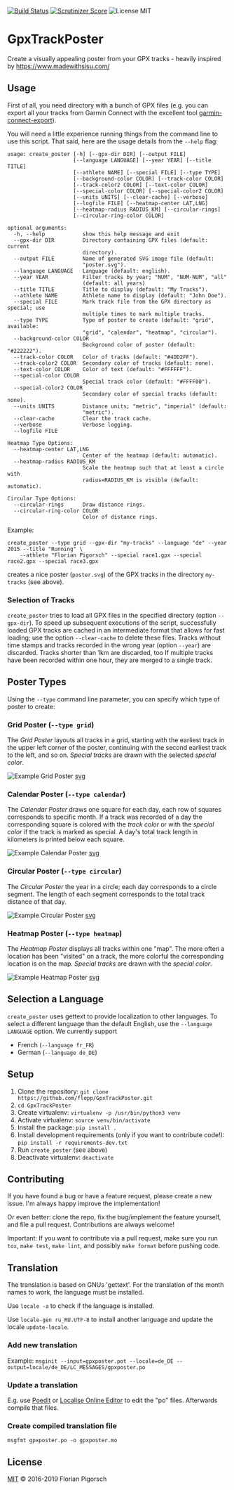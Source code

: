 [![Build Status](https://travis-ci.org/flopp/GpxTrackPoster.svg?branch=master)](https://travis-ci.org/flopp/GpxTrackPoster)
[![Scrutinizer Score](https://scrutinizer-ci.com/g/flopp/GpxTrackPoster/badges/quality-score.png)](https://scrutinizer-ci.com/g/flopp/GpxTrackPoster/)
![License MIT](https://img.shields.io/badge/license-MIT-lightgrey.svg?style=flat)

# GpxTrackPoster
Create a visually appealing poster from your GPX tracks - heavily inspired by https://www.madewithsisu.com/


## Usage
First of all, you need directory with a bunch of GPX files (e.g. you can export all your tracks from Garmin Connect with the excellent tool [garmin-connect-export](https://github.com/kjkjava/garmin-connect-export)).

You will need a little experience running things from the command line to use this script. That said, here are the usage details from the `--help` flag:

```
usage: create_poster [-h] [--gpx-dir DIR] [--output FILE]
                     [--language LANGUAGE] [--year YEAR] [--title TITLE]
                     [--athlete NAME] [--special FILE] [--type TYPE]
                     [--background-color COLOR] [--track-color COLOR]
                     [--track-color2 COLOR] [--text-color COLOR]
                     [--special-color COLOR] [--special-color2 COLOR]
                     [--units UNITS] [--clear-cache] [--verbose]
                     [--logfile FILE] [--heatmap-center LAT,LNG]
                     [--heatmap-radius RADIUS_KM] [--circular-rings]
                     [--circular-ring-color COLOR]

optional arguments:
  -h, --help            show this help message and exit
  --gpx-dir DIR         Directory containing GPX files (default: current
                        directory).
  --output FILE         Name of generated SVG image file (default:
                        "poster.svg").
  --language LANGUAGE   Language (default: english).
  --year YEAR           Filter tracks by year; "NUM", "NUM-NUM", "all"
                        (default: all years)
  --title TITLE         Title to display (default: "My Tracks").
  --athlete NAME        Athlete name to display (default: "John Doe").
  --special FILE        Mark track file from the GPX directory as special; use
                        multiple times to mark multiple tracks.
  --type TYPE           Type of poster to create (default: "grid", available:
                        "grid", "calendar", "heatmap", "circular").
  --background-color COLOR
                        Background color of poster (default: "#222222").
  --track-color COLOR   Color of tracks (default: "#4DD2FF").
  --track-color2 COLOR  Secondary color of tracks (default: none).
  --text-color COLOR    Color of text (default: "#FFFFFF").
  --special-color COLOR
                        Special track color (default: "#FFFF00").
  --special-color2 COLOR
                        Secondary color of special tracks (default: none).
  --units UNITS         Distance units; "metric", "imperial" (default:
                        "metric").
  --clear-cache         Clear the track cache.
  --verbose             Verbose logging.
  --logfile FILE

Heatmap Type Options:
  --heatmap-center LAT,LNG
                        Center of the heatmap (default: automatic).
  --heatmap-radius RADIUS_KM
                        Scale the heatmap such that at least a circle with
                        radius=RADIUS_KM is visible (default: automatic).

Circular Type Options:
  --circular-rings      Draw distance rings.
  --circular-ring-color COLOR
                        Color of distance rings.
```

Example:
```
create_poster --type grid --gpx-dir "my-tracks" --language "de" --year 2015 --title "Running" \
    --athlete "Florian Pigorsch" --special race1.gpx --special race2.gpx --special race3.gpx
```
creates a nice poster (`poster.svg`) of the GPX tracks in the directory `my-tracks` (see above).


### Selection of Tracks

`create_poster` tries to load all GPX files in the specified directory (option `--gpx-dir`).
To speed up subsequent executions of the script, successfully loaded GPX tracks are cached in an intermediate format that allows for fast loading; use the option `--clear-cache` to delete these files.
Tracks without time stamps and tracks recorded in the wrong year (option `--year`) are discarded.
Tracks shorter than 1km are discarded, too
If multiple tracks have been recorded within one hour, they are merged to a single track.

## Poster Types

Using the `--type` command line parameter, you can specify which type of poster to create:

### Grid Poster (`--type grid`)
The *Grid Poster* layouts all tracks in a grid, starting with the earliest track in the upper left corner of the poster, continuing with the second earliest track to the left, and so on.
*Special tracks* are drawn with the selected *special color*.

![Example Grid Poster](https://github.com/flopp/GpxTrackPoster/blob/master/examples/example_grid.png)
[svg](https://github.com/flopp/GpxTrackPoster/blob/master/examples/example_grid.svg)

### Calendar Poster (`--type calendar`)
The *Calendar Poster* draws one square for each day, each row of squares corresponds to specific month. If a track was recorded of a day the corresponding square is colored with the *track color* or with the *special color* if the track is marked as special. A day's total track length in kilometers is printed below each square.

![Example Calendar Poster](https://github.com/flopp/GpxTrackPoster/blob/master/examples/example_calendar.png)
[svg](https://github.com/flopp/GpxTrackPoster/blob/master/examples/example_calendar.svg)

### Circular Poster (`--type circular`)
The *Circular Poster* the year in a circle; each day corresponds to a circle segment. The length of each segment corresponds to the total track distance of that day.

![Example Circular Poster](https://github.com/flopp/GpxTrackPoster/blob/master/examples/example_circular.png)
[svg](https://github.com/flopp/GpxTrackPoster/blob/master/examples/example_circular.svg)

### Heatmap Poster (`--type heatmap`)
The *Heatmap Poster* displays all tracks within one "map". The more often a location has been "visited" on a track, the more colorful the corresponding location is on the map. *Special tracks* are drawn with the *special color*.

![Example Heatmap Poster](https://github.com/flopp/GpxTrackPoster/blob/master/examples/example_heatmap.png)
[svg](https://github.com/flopp/GpxTrackPoster/blob/master/examples/example_heatmap.svg)


## Selection a Language
`create_poster` uses gettext to provide localization to other languages.
To select a different language than the default English, use the `--language LANGUAGE` option.
We currently support

- French (`--language fr_FR`)
- German (`--language de_DE`)


## Setup
1. Clone the repository: `git clone https://github.com/flopp/GpxTrackPoster.git`
2. `cd GpxTrackPoster`
3. Create virtualenv: `virtualenv -p /usr/bin/python3 venv`
4. Activate virtualenv: `source venv/bin/activate`
5. Install the package: `pip install .`
6. Install development requirements (only if you want to contribute code!): `pip install -r requirements-dev.txt`
7. Run `create_poster` (see above)
8. Deactivate virtualenv: `deactivate`

## Contributing
If you have found a bug or have a feature request, please create a new issue. I'm always happy improve the implementation!

Or even better: clone the repo, fix the bug/implement the feature yourself, and file a pull request. Contributions are always welcome!

Important: If you want to contribute via a pull request, make sure you run `tox`, `make test`, `make lint`, and possibly `make format` before pushing code.

## Translation
The translation is based on GNUs 'gettext'.
For the translation of the month names to work, the language must be installed.

Use `locale -a` to check if the language is installed.

Use `locale-gen ru_RU.UTF-8` to install another language and update the locale `update-locale`.

### Add new translation
Example:
`msginit --input=gpxposter.pot --locale=de_DE --output=locale/de_DE/LC_MESSAGES/gpxposter.po`

### Update a translation
E.g. use [Poedit](https://poedit.net/) or [Localise Online Editor](https://localise.biz/free/poeditor) to edit the "po" files.  Afterwards compile that files.

### Create compiled translation file
`msgfmt gpxposter.po -o gpxposter.mo`

## License
[MIT](https://github.com/flopp/GpxTrackPoster/blob/master/LICENSE) &copy; 2016-2019 Florian Pigorsch
